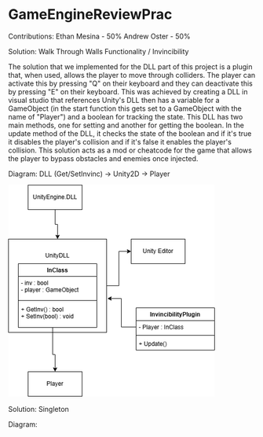 # GameEngineReviewPrac

Contributions:
Ethan Mesina - 50%
Andrew Oster - 50%

 
Solution: Walk Through Walls Functionality / Invincibility

The solution that we implemented for the DLL part of this project is a plugin that, when used, allows the player to move through colliders. The player can activate this by pressing "Q" on their keyboard and they can deactivate this by pressing "E" on their keyboard. This was achieved by creating a DLL in visual studio that references Unity's DLL then has a variable for a GameObject (in the start function this gets set to a GameObject with the name of "Player") and a boolean for tracking the state. This DLL has two main methods, one for setting and another for getting the boolean. In the update method of the DLL, it checks the state of the boolean and if it's true it disables the player's collision and if it's false it enables the player's collision. This solution acts as a mod or cheatcode for the game that allows the player to bypass obstacles and enemies once injected.


Diagram:
DLL (Get/SetInvinc) -> Unity2D -> Player

![alt text](https://github.com/zxnari/GameEngineReviewPrac/blob/main/DLLSolutionDiagram.png)


Solution: Singleton


Diagram:

